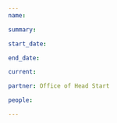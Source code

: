 ```yaml
---
name: 

summary:

start_date:

end_date:

current:

partner: Office of Head Start

people:

---
```

